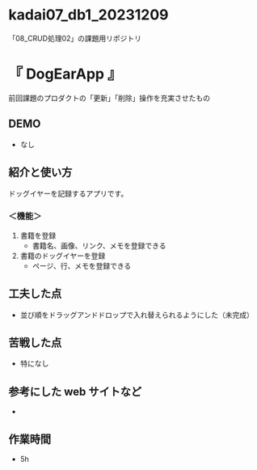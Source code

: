 # kadai07_db1_20231209
「08_CRUD処理02」の課題用リポジトリ

# 『 DogEarApp 』
前回課題のプロダクトの「更新」「削除」操作を充実させたもの

## DEMO
- なし

## 紹介と使い方
ドッグイヤーを記録するアプリです。

### ＜機能＞
1. 書籍を登録
   - 書籍名、画像、リンク、メモを登録できる
2. 書籍のドッグイヤーを登録
   - ページ、行、メモを登録できる

## 工夫した点
- 並び順をドラッグアンドドロップで入れ替えられるようにした（未完成）

## 苦戦した点
- 特になし

## 参考にした web サイトなど
- 

## 作業時間
- 5h